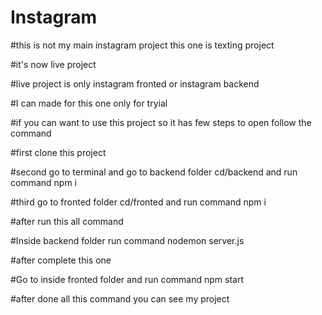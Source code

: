 # Instagram

#this is not my main instagram project this one is texting project

#it's now live project 

#live project is only instagram fronted or instagram backend

#I can made for this one only for tryial 

#if you can want to use this project so it has few steps to open follow the command

#first clone this project

#second go to terminal and go to backend folder cd/backend and run command npm i

#third go to fronted folder cd/fronted and run command npm i

#after run this all command

#Inside backend folder run command nodemon server.js

#after complete this one

#Go to inside fronted folder and run command npm start


#after done all this command you can see my project
